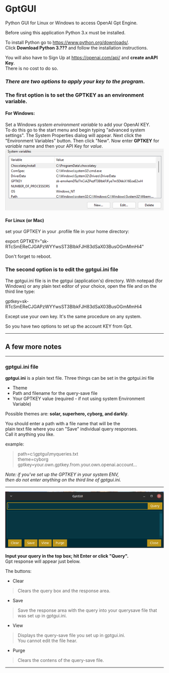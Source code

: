 # GptGUI

Python GUI for Linux or Windows to access OpenAI Gpt Engine.

Before using this application Python 3.x must be installed.

To install Python go to https://www.python.org/downloads/.  
Click __Download Python 3.???__ and follow the installation instructions.

You will also have to Sign Up at https://openai.com/api/ and __create
anAPI Key__.  
There is no cost to do so.

### _There are two options to apply your key to the program_.  
### The first option is to set the GPTKEY as an environment variable.  
#### For Windows:  
Set a Windows _system environment variable_ to add your OpenAI KEY.  
To do this go to the start menu and begin typing "advanced system settings".
The System Properties dialog will appear. Next click the "Environment Variables" button.
Then click "New". Now enter __GPTKEY__ for _variable_ name and then your API Key for _value_.
![Windows System Properties](images/envvar.png "Environment Variables on Windows System")

#### For Linux (or Mac)
set your GPTKEY in your .profile file in your home directory:  

export GPTKEY="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"  

Don't forget to reboot.

### The second option is to edit the gptgui.ini file 
The gptgui.ini file is in the gptgui (application's) directory. 
With notepad (for Windows) or any plain text editor of your choice, 
open the file and on the third line type:

gptkey=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

Except use your own key. It's the same procedure on any system.  

So you have two options to set up the account KEY from Gpt.

---

## A few more notes

---

### gptgui.ini file

__gptgui.ini__ is a plain text file.
Three things can be set in the gptgui.ini file
- Theme
- Path and filename for the query-save file
- Your GPTKEY value (required - if not using system Environment Variable)

Possible themes are: __solar, superhero, cyborg, and darkly__.

You should enter a path with a file name that will be the  
plain text file where you can "Save" individual query responses.  
Call it anything you like.

example:  
>path=c:\gptgui\myqueries.txt  
theme=cyborg  
gptkey=your.own.gptkey.from.your.own.openai.account...  

_Note: if you've set up the GPTKEY in your system ENV,  
then do not enter anything on the third line of gptgui.ini._

---

![alttext](images/GptGUI.png "GptGUI simple interface")

__Input your query in the top box; hit Enter or click "Query".__  
Gpt response will appear just below.  

The buttons:
- Clear
> Clears the query box and the response area.
- Save
> Save the response area with the query into your querysave file
that was set up in gptgui.ini.
- View
> Displays the query-save file you set up in gptgui.ini.  
You cannot edit the file hear.
- Purge
> Clears the contens of the query-save file.

---
